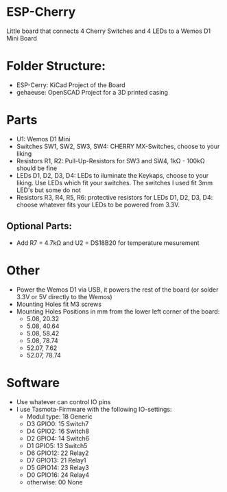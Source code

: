 # ESP-Cherry
Little board that connects 4 Cherry Switches and 4 LEDs to a Wemos D1 Mini Board

# Folder Structure:
* ESP-Cerry: KiCad Project of the Board
* gehaeuse: OpenSCAD Project for a 3D printed casing

# Parts
* U1: Wemos D1 Mini
* Switches SW1, SW2, SW3, SW4: CHERRY MX-Switches, choose to your liking
* Resistors R1, R2: Pull-Up-Resistors for SW3 and SW4, 1kΩ - 100kΩ should be fine
* LEDs D1, D2, D3, D4: LEDs to iluminate the Keykaps, choose to your liking.  Use LEDs which fit your switches. The switches I used fit 3mm LED's but some do not
* Resistors R3, R4, R5, R6: protective resistors for LEDs D1, D2, D3, D4: choose whatever fits your LEDs to be powered from 3.3V.

## Optional Parts:
* Add R7 = 4.7kΩ and U2 = DS18B20 for temperature mesurement

# Other
* Power the Wemos D1 via USB, it powers the rest of the board (or solder 3.3V or 5V directly to the Wemos)
* Mounting Holes fit M3 screws
* Mounting Holes Positions in mm from the lower left corner of the board:
  * 5.08, 20.32
  * 5.08, 40.64
  * 5.08, 58.42
  * 5.08, 78.74
  * 52.07, 7.62
  * 52.07, 78.74

# Software
* Use whatever can control IO pins
* I use Tasmota-Firmware with the following IO-settings:
  * Modul type: 18 Generic
  * D3 GPIO0: 15 Switch7
  * D4 GPIO2: 16 Switch8
  * D2 GPIO4: 14 Switch6
  * D1 GPIO5: 13 Switch5
  * D6 GPIO12: 22 Relay2
  * D7 GPIO13: 21 Relay1
  * D5 GPIO14: 23 Relay3
  * D0 GPIO16: 24 Relay4
  * otherwise: 00 None
